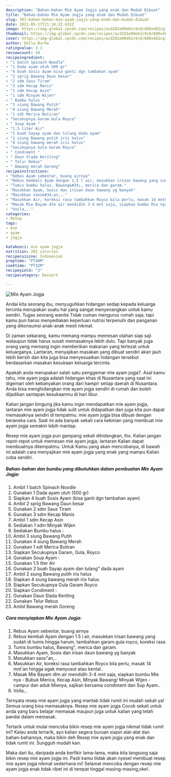 ```yaml
---
description: "Bahan-bahan Mie Ayam Jogja yang enak dan Mudah Dibuat"
title: "Bahan-bahan Mie Ayam Jogja yang enak dan Mudah Dibuat"
slug: 303-bahan-bahan-mie-ayam-jogja-yang-enak-dan-mudah-dibuat
date: 2021-05-17T21:18:22.632Z
image: https://img-global.cpcdn.com/recipes/acd281e00eb1c9c8/680x482cq70/mie-ayam-jogja-foto-resep-utama.jpg
thumbnail: https://img-global.cpcdn.com/recipes/acd281e00eb1c9c8/680x482cq70/mie-ayam-jogja-foto-resep-utama.jpg
cover: https://img-global.cpcdn.com/recipes/acd281e00eb1c9c8/680x482cq70/mie-ayam-jogja-foto-resep-utama.jpg
author: Della Burke
ratingvalue: 3.1
reviewcount: 10
recipeingredient:
- "1 batch Spinach Noodle"
- "1 Dada ayam utuh 500 gr"
- "4 buah Sosis Ayam bisa ganti dgn tambahan ayam"
- "2 sprig Bawang Daun besar"
- "2 sdm Saus Tiram"
- "3 sdm Kecap Manis"
- "1 sdm Kecap Asin"
- "1 sdm Minyak Wijen"
- " Bumbu halus "
- "3 siung Bawang Putih"
- "4 siung Bawang Merah"
- "1 sdt Merica Butiran"
- "Secukupnya Garam Gula Royco"
- " Soup Ayam "
- "1.5 liter Air"
- "2 buah Sayap ayam dan tulang dada ayam"
- "2 siung Bawang putih iris halus"
- "4 siung bawang merah iris halus"
- "Secukupnya Gula Garam Royco"
- " Condiment "
- " Daun Slada Keriting"
- " Telur Rebus"
- " Bawang merah Goreng"
recipeinstructions:
- "Rebus Ayam sebentar, buang airnya"
- "Rebus kembali Ayam dengan 1.5 l air, masukkan irisan bawang yang sudah di tumis hingga harum, tambahkan garam gula royco, koreksi rasa"
- "Tumis bumbu halus, Bawang&#34;, merica dan garam."
- "Masukkan Ayam, Sosis dan irisan daun bawang yg banyak"
- "Masukkan saos&#34;an,.."
- "Masukkan Air, koreksi rasa tambahkan Royco bila perlu, masak 14 mnt&#39;an hingga agak menyusut atau kental.."
- "Masak Mie Bayam dlm air mendidih 3-4 mnt saja, siapkan bumbu Mie nya - Bubuk Merica, Kecap Asin, Minyak Bawang/ Minyak Wijen - campur dan aduk Mienya, sajikan bersama condiment dan Sup Ayam.."
- "Voila,.."
categories:
- Resep
tags:
- mie
- ayam
- jogja

katakunci: mie ayam jogja 
nutrition: 201 calories
recipecuisine: Indonesian
preptime: "PT40M"
cooktime: "PT32M"
recipeyield: "3"
recipecategory: Dessert

---
```



![Mie Ayam Jogja](https://img-global.cpcdn.com/recipes/acd281e00eb1c9c8/680x482cq70/mie-ayam-jogja-foto-resep-utama.jpg)

Andai kita seorang ibu, menyuguhkan hidangan sedap kepada keluarga tercinta merupakan suatu hal yang sangat menyenangkan untuk kamu sendiri. Tugas seorang  wanita Tidak cuman mengurus rumah saja, tapi kamu pun harus menyediakan keperluan nutrisi terpenuhi dan panganan yang dikonsumsi anak-anak mesti nikmat.

Di zaman  sekarang, kamu memang mampu memesan olahan siap saji walaupun tidak harus susah memasaknya lebih dulu. Tapi banyak juga orang yang memang ingin memberikan makanan yang terlezat untuk keluarganya. Lantaran, menyajikan masakan yang dibuat sendiri akan jauh lebih bersih dan kita juga bisa menyesuaikan hidangan tersebut berdasarkan masakan kesukaan keluarga tercinta. 



Apakah anda merupakan salah satu penggemar mie ayam jogja?. Asal kamu tahu, mie ayam jogja adalah hidangan khas di Nusantara yang saat ini digemari oleh kebanyakan orang dari hampir setiap daerah di Nusantara. Anda bisa menghidangkan mie ayam jogja sendiri di rumah dan boleh dijadikan santapan kesukaanmu di hari libur.

Kalian jangan bingung jika kamu ingin mendapatkan mie ayam jogja, lantaran mie ayam jogja tidak sulit untuk didapatkan dan juga kita pun dapat memasaknya sendiri di tempatmu. mie ayam jogja bisa dibuat dengan beraneka cara. Saat ini ada banyak sekali cara kekinian yang membuat mie ayam jogja semakin lebih mantap.

Resep mie ayam jogja pun gampang sekali dihidangkan, lho. Kalian jangan repot-repot untuk memesan mie ayam jogja, lantaran Kalian dapat membuatnya ditempatmu. Untuk Kamu yang akan mencobanya, di bawah ini adalah cara menyajikan mie ayam jogja yang enak yang mampu Kalian coba sendiri.

<!--inarticleads1-->

##### Bahan-bahan dan bumbu yang dibutuhkan dalam pembuatan Mie Ayam Jogja:

1. Ambil 1 batch Spinach Noodle
1. Gunakan 1 Dada ayam utuh (500 gr)
1. Siapkan 4 buah Sosis Ayam (bisa ganti dgn tambahan ayam)
1. Ambil 2 sprig Bawang Daun besar
1. Gunakan 2 sdm Saus Tiram
1. Gunakan 3 sdm Kecap Manis
1. Ambil 1 sdm Kecap Asin
1. Sediakan 1 sdm Minyak Wijen
1. Sediakan  Bumbu halus :
1. Ambil 3 siung Bawang Putih
1. Gunakan 4 siung Bawang Merah
1. Gunakan 1 sdt Merica Butiran
1. Siapkan Secukupnya Garam, Gula, Royco
1. Gunakan  Soup Ayam :
1. Gunakan 1.5 liter Air
1. Gunakan 2 buah Sayap ayam dan tulang&#34; dada ayam
1. Ambil 2 siung Bawang putih iris halus
1. Siapkan 4 siung bawang merah iris halus
1. Siapkan Secukupnya Gula Garam Royco
1. Siapkan  Condiment :
1. Gunakan  Daun Slada Keriting
1. Gunakan  Telur Rebus
1. Ambil  Bawang merah Goreng




<!--inarticleads2-->

##### Cara menyiapkan Mie Ayam Jogja:

1. Rebus Ayam sebentar, buang airnya
1. Rebus kembali Ayam dengan 1.5 l air, masukkan irisan bawang yang sudah di tumis hingga harum, tambahkan garam gula royco, koreksi rasa
1. Tumis bumbu halus, Bawang&#34;, merica dan garam.
1. Masukkan Ayam, Sosis dan irisan daun bawang yg banyak
1. Masukkan saos&#34;an,..
1. Masukkan Air, koreksi rasa tambahkan Royco bila perlu, masak 14 mnt&#39;an hingga agak menyusut atau kental..
1. Masak Mie Bayam dlm air mendidih 3-4 mnt saja, siapkan bumbu Mie nya - Bubuk Merica, Kecap Asin, Minyak Bawang/ Minyak Wijen - campur dan aduk Mienya, sajikan bersama condiment dan Sup Ayam..
1. Voila,..




Ternyata resep mie ayam jogja yang mantab tidak rumit ini mudah sekali ya! Semua orang bisa memasaknya. Resep mie ayam jogja Cocok sekali untuk anda yang baru belajar memasak maupun juga untuk kalian yang telah pandai dalam memasak.

Tertarik untuk mulai mencoba bikin resep mie ayam jogja nikmat tidak rumit ini? Kalau anda tertarik, ayo kalian segera buruan siapin alat-alat dan bahan-bahannya, maka bikin deh Resep mie ayam jogja yang enak dan tidak rumit ini. Sungguh mudah kan. 

Maka dari itu, daripada anda berfikir lama-lama, maka kita langsung saja bikin resep mie ayam jogja ini. Pasti kamu tiidak akan nyesel membuat resep mie ayam jogja nikmat sederhana ini! Selamat mencoba dengan resep mie ayam jogja enak tidak ribet ini di tempat tinggal masing-masing,oke!.

